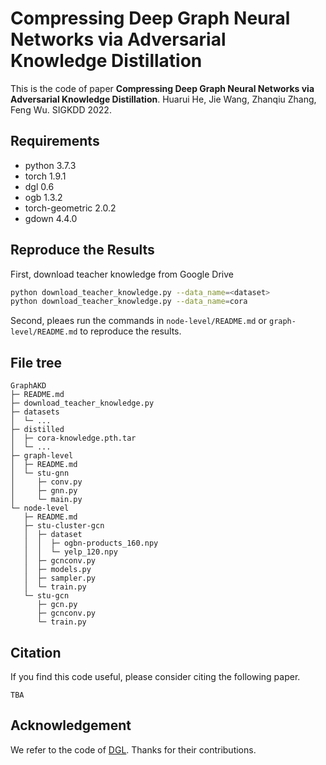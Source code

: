 # Compressing Deep Graph Neural Networks via Adversarial Knowledge Distillation

This is the code of paper 
**Compressing Deep Graph Neural Networks via Adversarial Knowledge Distillation**. 
Huarui He, Jie Wang, Zhanqiu Zhang, Feng Wu. SIGKDD 2022. 
<!-- [[arXiv](https://arxiv.org/abs/2202.05679)] -->

## Requirements
- python 3.7.3
- torch 1.9.1
- dgl 0.6
- ogb 1.3.2
- torch-geometric 2.0.2
- gdown 4.4.0



## Reproduce the Results
First, download teacher knowledge from Google Drive
```bash
python download_teacher_knowledge.py --data_name=<dataset>
python download_teacher_knowledge.py --data_name=cora
```
Second, pleaes run the commands in `node-level/README.md` or `graph-level/README.md` to reproduce the results.

## File tree
```
GraphAKD
├─ README.md
├─ download_teacher_knowledge.py
├─ datasets
│  └─ ...
├─ distilled
│  ├─ cora-knowledge.pth.tar
│  └─ ...
├─ graph-level
│  ├─ README.md
│  └─ stu-gnn
│     ├─ conv.py
│     ├─ gnn.py
│     └─ main.py
└─ node-level
   ├─ README.md
   ├─ stu-cluster-gcn
   │  ├─ dataset
   │  │  ├─ ogbn-products_160.npy
   │  │  └─ yelp_120.npy
   │  ├─ gcnconv.py
   │  ├─ models.py
   │  ├─ sampler.py
   │  └─ train.py
   └─ stu-gcn
      ├─ gcn.py
      ├─ gcnconv.py
      └─ train.py
```


## Citation
If you find this code useful, please consider citing the following paper.
```
TBA
```

<!-- ```
@inproceedings{WWW22_GCN4KGC,
 author = {Zhanqiu Zhang and Jie Wang and Jieping Ye and Feng Wu},
 booktitle = {The Web Conference 2022},
 title = {Rethinking Graph Convolutional Networks in Knowledge Graph Completion},
 year = {2022}
}
``` -->

## Acknowledgement
We refer to the code of [DGL](https://github.com/dmlc/dgl). Thanks for their contributions.
